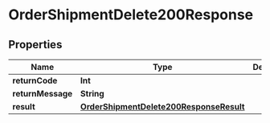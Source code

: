 

# OrderShipmentDelete200Response


## Properties

Name | Type | Description | Notes
------------ | ------------- | ------------- | -------------
**returnCode** | **Int** |  |  [optional]
**returnMessage** | **String** |  |  [optional]
**result** | [**OrderShipmentDelete200ResponseResult**](OrderShipmentDelete200ResponseResult.md) |  |  [optional]




